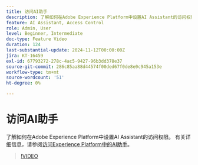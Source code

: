 ```yaml
---
title: 访问AI助手
description: 了解如何在Adobe Experience Platform中设置AI Assistant的访问权限。
feature: AI Assistant, Access Control
role: Admin, User
level: Beginner, Intermediate
doc-type: Feature Video
duration: 124
last-substantial-update: 2024-11-12T00:00:00Z
jira: KT-16459
exl-id: 67793272-278c-4ac5-9427-96b3dd378e37
source-git-commit: 286c85aa88d44574f00ded67f0de8e0c945a153e
workflow-type: tm+mt
source-wordcount: '51'
ht-degree: 0%

---
```


# 访问AI助手

了解如何在Adobe Experience Platform中设置AI Assistant的访问权限。 有关详细信息，请参阅[访问Experience Platform中的AI助手](https://experienceleague.adobe.com/zh-hans/docs/experience-platform/ai-assistant/access)。

>[!VIDEO](https://video.tv.adobe.com/v/3475929/?captions=chi_hans&learn=on&enablevpops)
